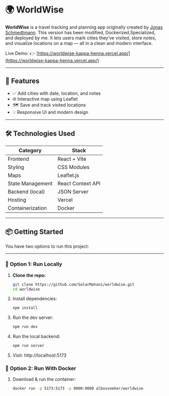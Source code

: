 # 🌍 WorldWise

**WorldWise** is a travel tracking and planning app originally created by [Jonas Schmedtmann](https://github.com/jonasschmedtmann). This version has been modified, Dockerized,Specialized, and deployed by me.
It lets users mark cities they’ve visited, store notes, and visualize locations on a map — all in a clean and modern interface.

Live Demo: 👉 [https://worldwise-kappa-henna.vercel.app/](https://worldwise-kappa-henna.vercel.app/)

---

## 🚀 Features

- ✅ Add cities with date, location, and notes
- 🌐 Interactive map using Leaflet
- 🗺 Save and track visited locations
- 💡 Responsive UI and modern design

---

## 🛠️ Technologies Used

| Category | Stack |
|---------|-------|
| Frontend | React + Vite |
| Styling |  CSS Modules |
| Maps | Leaflet.js |
| State Management | React Context API |
| Backend (local) | JSON Server |
| Hosting | Vercel |
| Containerization | Docker |

---

## 📦 Getting Started

You have two options to run this project:

---

### 🔧 Option 1: Run Locally 

1. **Clone the repo:**
   ```bash
   git clone https://github.com/SalarMahani/worldwise.git
   cd worldwise
   
2. Install dependencies:
   ```bash
   npm install
   
3. Run the dev server:
   ```bash
   npm run dev
   
4. Run the local backend:
   ```bash
   npm run server
   
5. Visit: http://localhost:5173


### 🔧 Option 2: Run With Docker

1. Download & run the container:
   ```bash
   docker run -p 5173:5173 -p 9000:9000 albosseeker/worldwise


